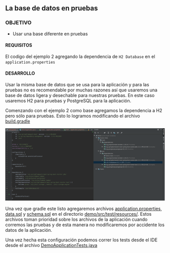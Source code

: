 ## La base de datos en pruebas

### OBJETIVO

- Usar una base diferente en pruebas

#### REQUISITOS

El codigo del ejemplo 2 agregando la dependencia de `H2 Database` en el `application.properties`

#### DESARROLLO

Usar la misma base de datos que se usa para la aplicación y para las pruebas no es recomendable por muchas razones así que usaremos una base de datos ligera y desechable para nuestras pruebas. En este caso usaremos H2 para pruebas y PostgreSQL para la aplicación.

Comenzando con el ejemplo 2 como base agregamos la dependencia a H2 pero sólo para pruebas. Esto lo logramos modificando el archivo [build.gradle](demo/build.gradle)

![gradle](deps.png)

Una vez que gradle este listo agregaremos archivos [application.properties](demo/src/test/resources/application.properties), [data.sql](demo/src/test/resources/data.sql) y [schema.sql](demo/src/test/resources/schema.sql) en el directorio [demo/src/test/resources/](demo/src/test/resources/). Estos archivos toman prioridad sobre los archivos de la aplicación cuando corremos las pruebas y de esta manera no modificaremos por accidente los datos de la aplicación.

Una vez hecha esta configuración podemos correr los tests desde el IDE desde el archivo [DemoApplicationTests.java](demo/src/test/java/com/example/demo/DemoApplicationTests.java)


